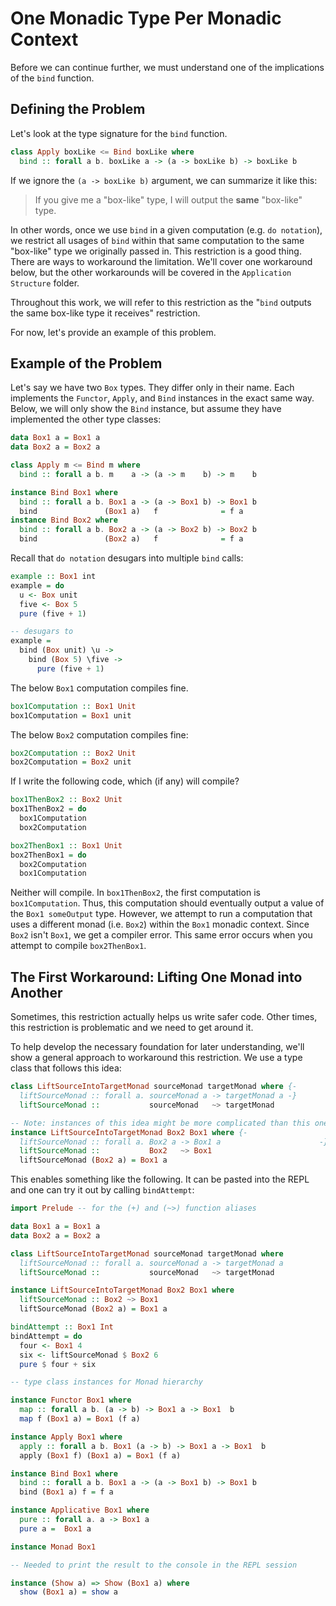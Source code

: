 # One Monadic Type Per Monadic Context

Before we can continue further, we must understand one of the implications of the `bind` function.

## Defining the Problem

Let's look at the type signature for the `bind` function.
```haskell
class Apply boxLike <= Bind boxLike where
  bind :: forall a b. boxLike a -> (a -> boxLike b) -> boxLike b
```

If we ignore the `(a -> boxLike b)` argument, we can summarize it like this:
> If you give me a "box-like" type, I will output the **same** "box-like" type.

In other words, once we use `bind` in a given computation (e.g. `do notation`), we restrict all usages of `bind` within that same computation to the same "box-like" type we originally passed in. This restriction is a good thing. There are ways to workaround the limitation. We'll cover one workaround below, but the other workarounds will be covered in the `Application Structure` folder.

Throughout this work, we will refer to this restriction as the "`bind` outputs the same box-like type it receives" restriction.

For now, let's provide an example of this problem.

## Example of the Problem

Let's say we have two `Box` types. They differ only in their name. Each implements the `Functor`, `Apply`, and `Bind` instances in the exact same way. Below, we will only show the `Bind` instance, but assume they have implemented the other type classes:
```haskell
data Box1 a = Box1 a
data Box2 a = Box2 a

class Apply m <= Bind m where
  bind :: forall a b. m    a -> (a -> m    b) -> m    b

instance Bind Box1 where
  bind :: forall a b. Box1 a -> (a -> Box1 b) -> Box1 b
  bind               (Box1 a)   f              = f a
instance Bind Box2 where
  bind :: forall a b. Box2 a -> (a -> Box2 b) -> Box2 b
  bind               (Box2 a)   f              = f a
```
Recall that `do notation` desugars into multiple `bind` calls:
```haskell
example :: Box1 int
example = do
  u <- Box unit
  five <- Box 5
  pure (five + 1)

-- desugars to
example =
  bind (Box unit) \u ->
    bind (Box 5) \five ->
      pure (five + 1)
```

The below `Box1` computation compiles fine.
```haskell
box1Computation :: Box1 Unit
box1Computation = Box1 unit
```
The below `Box2` computation compiles fine:
```haskell
box2Computation :: Box2 Unit
box2Computation = Box2 unit
```
If I write the following code, which (if any) will compile?
```haskell
box1ThenBox2 :: Box2 Unit
box1ThenBox2 = do
  box1Computation
  box2Computation

box2ThenBox1 :: Box1 Unit
box2ThenBox1 = do
  box2Computation
  box1Computation
```

Neither will compile. In `box1ThenBox2`, the first computation is `box1Computation`. Thus, this computation should eventually output a value of the `Box1 someOutput` type. However, we attempt to run a computation that uses a different monad (i.e. `Box2`) within the `Box1` monadic context. Since `Box2` isn't `Box1`, we get a compiler error. This same error occurs when you attempt to compile `box2ThenBox1`.

## The First Workaround: Lifting One Monad into Another

Sometimes, this restriction actually helps us write safer code. Other times, this restriction is problematic and we need to get around it.

To help develop the necessary foundation for later understanding, we'll show a general approach to workaround this restriction. We use a type class that follows this idea:
```haskell
class LiftSourceIntoTargetMonad sourceMonad targetMonad where {-
  liftSourceMonad :: forall a. sourceMonad a -> targetMonad a -}
  liftSourceMonad ::           sourceMonad   ~> targetMonad

-- Note: instances of this idea might be more complicated than this one
instance LiftSourceIntoTargetMonad Box2 Box1 where {-
  liftSourceMonad :: forall a. Box2 a -> Box1 a                      -}
  liftSourceMonad ::           Box2   ~> Box1
  liftSourceMonad (Box2 a) = Box1 a
```
This enables something like the following. It can be pasted into the REPL and one can try it out by calling `bindAttempt`:
```haskell
import Prelude -- for the (+) and (~>) function aliases

data Box1 a = Box1 a
data Box2 a = Box2 a

class LiftSourceIntoTargetMonad sourceMonad targetMonad where                 {-
  liftSourceMonad :: forall a. sourceMonad a -> targetMonad a                 -}
  liftSourceMonad ::           sourceMonad   ~> targetMonad

instance LiftSourceIntoTargetMonad Box2 Box1 where
  liftSourceMonad :: Box2 ~> Box1
  liftSourceMonad (Box2 a) = Box1 a

bindAttempt :: Box1 Int
bindAttempt = do
  four <- Box1 4
  six <- liftSourceMonad $ Box2 6
  pure $ four + six

-- type class instances for Monad hierarchy

instance Functor Box1 where
  map :: forall a b. (a -> b) -> Box1 a -> Box1  b
  map f (Box1 a) = Box1 (f a)

instance Apply Box1 where
  apply :: forall a b. Box1 (a -> b) -> Box1 a -> Box1  b
  apply (Box1 f) (Box1 a) = Box1 (f a)

instance Bind Box1 where
  bind :: forall a b. Box1 a -> (a -> Box1 b) -> Box1 b
  bind (Box1 a) f = f a

instance Applicative Box1 where
  pure :: forall a. a -> Box1 a
  pure a =  Box1 a

instance Monad Box1

-- Needed to print the result to the console in the REPL session

instance (Show a) => Show (Box1 a) where
  show (Box1 a) = show a
```
